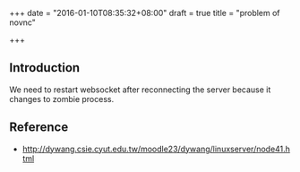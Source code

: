 +++
date = "2016-01-10T08:35:32+08:00"
draft = true
title = "problem of novnc"

+++



## Introduction

We need to restart websocket after reconnecting the server because it changes to zombie process.

## Reference

* http://dywang.csie.cyut.edu.tw/moodle23/dywang/linuxserver/node41.html